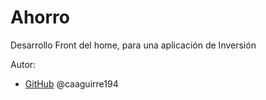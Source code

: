 # Ahorro
Desarrollo Front del home, para una aplicación de Inversión



Autor:
*  [GitHub](https://github.com/caaguirre194)
	 @caaguirre194
